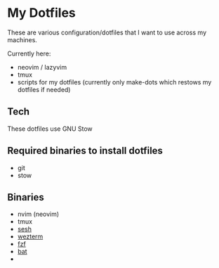 # My Dotfiles

These are various configuration/dotfiles that I want to use across my machines.

Currently here:

- neovim / lazyvim
- tmux
- scripts for my dotfiles (currently only make-dots which restows my dotfiles if needed)

## Tech

These dotfiles use GNU Stow

## Required binaries to install dotfiles

- git
- stow

## Binaries

- nvim (neovim)
- tmux
- [sesh](https://github.com/joshmedeski/sesh)
- [wezterm](https://github.com/wez/wezterm?tab=readme-ov-file)
- [fzf](https://github.com/junegunn/fzf)
- [bat](https://github.com/sharkdp/bat)
-
